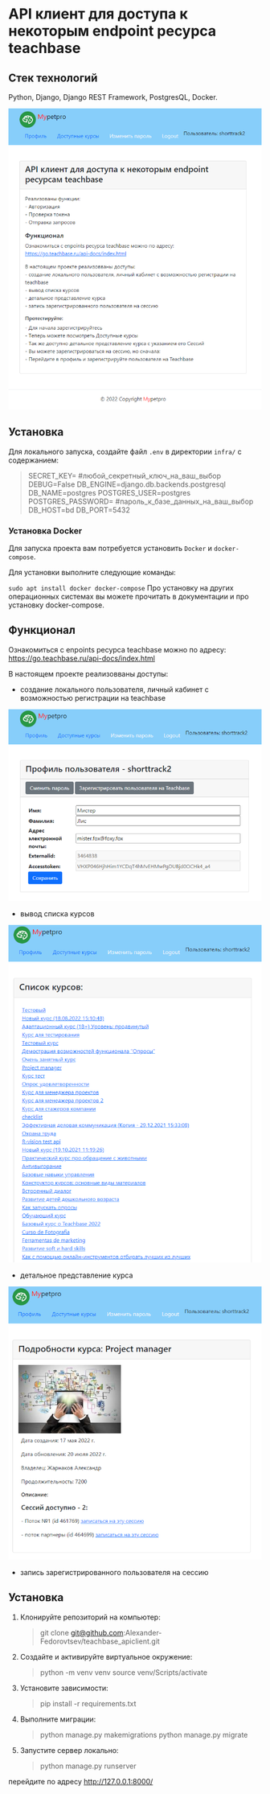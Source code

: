 # API клиент для доступа к некоторым endpoint ресурса teachbase 

## Стек технологий
Python, Django, Django REST Framework, PostgresQL, Docker.

![Главная страница сайта](./static/img/firstpage.png)



## Установка

Для локального запуска, создайте файл `.env` в директории `infra/` с содержанием:

>SECRET_KEY= #любой_секретный_ключ_на_ваш_выбор
>DEBUG=False
>DB_ENGINE=django.db.backends.postgresql
>DB_NAME=postgres
>POSTGRES_USER=postgres
>POSTGRES_PASSWORD= #пароль_к_базе_данных_на_ваш_выбор
>DB_HOST=bd
>DB_PORT=5432

### Установка Docker

Для запуска проекта вам потребуется установить `Docker` и `docker-compose`.

Для установки выполните следующие команды:

`sudo apt install docker docker-compose`
Про установку на других операционных системах вы можете прочитать в документации и про установку docker-compose.

## Функционал

Ознакомиться с enpoints ресурса teachbase можно по адресу:
https://go.teachbase.ru/api-docs/index.html

В настоящем проекте реализовваны доступы:

- создание локального пользователя, личный кабинет с возможностью регистрации на teachbase

![Главная страница сайта](./static/img/profile.png)

- вывод списка курсов

![Главная страница сайта](./static/img/courses.png)

- детальное представление курса

![Главная страница сайта](./static/img/coursedetail.png)

- запись зарегистрированного пользователя на сессию

## Установка

1. Клонируйте репозиторий на компьютер:
    >git clone git@github.com:Alexander-Fedorovtsev/teachbase_apiclient.git

2. Создайте и активируйте виртуальное окружение:
    >python -m venv venv
    >source venv/Scripts/activate

3. Установите зависимости:
    >pip install -r requirements.txt

4. Выполните миграции:
    >python manage.py makemigrations
    >python manage.py migrate

5. Запустите сервер локально:
    >python manage.py runserver

перейдите по адресу http://127.0.0.1:8000/

